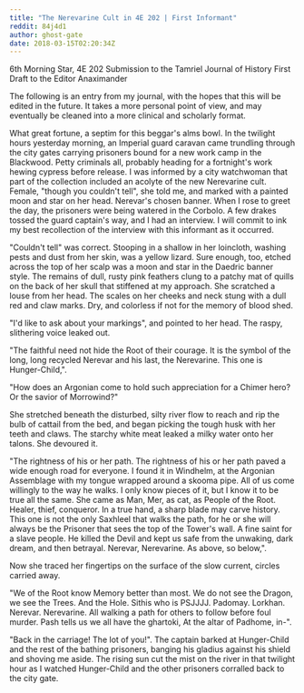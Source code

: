 ```yaml
---
title: "The Nerevarine Cult in 4E 202 | First Informant"
reddit: 84j4d1
author: ghost-gate
date: 2018-03-15T02:20:34Z
---
```


6th Morning Star, 4E 202
Submission to the Tamriel Journal of History
First Draft to the Editor
Anaximander

The following is an entry from my journal, with the hopes that this will be edited in the future. It takes a more personal point of view, and may eventually be cleaned into a more clinical and scholarly format. 

What great fortune, a septim for this beggar's alms bowl. In the twilight hours yesterday morning, an Imperial guard caravan came trundling through the city gates carrying prisoners bound for a new work camp in the Blackwood. Petty criminals all, probably heading for a fortnight's work hewing cypress before release. I was informed by a city watchwoman that part of the collection included an acolyte of the new Nerevarine cult. Female, "though you couldn't tell", she told me, and marked with a painted moon and star on her head. Nerevar's chosen banner. When I rose to greet the day, the prisoners were being watered in the Corbolo. A few drakes tossed the guard captain's way, and I had an interview. I will commit to ink my best recollection of the interview with this informant as it occurred. 

"Couldn't tell" was correct. Stooping in a shallow in her loincloth, washing pests and dust from her skin, was a yellow lizard. Sure enough, too, etched across the top of her scalp was a moon and star in the Daedric banner style. The remains of dull, rusty pink feathers clung to a patchy mat of quills on the back of her skull that stiffened at my approach. She scratched a louse from her head. The scales on her cheeks and neck stung with a dull red and claw marks. Dry, and colorless if not for the memory of blood shed. 

"I'd like to ask about your markings", and pointed to her head. The raspy, slithering voice leaked out.

"The faithful need not hide the Root of their courage. It is the symbol of the long, long recycled Nerevar and his last, the Nerevarine. This one is Hunger-Child,". 

"How does an Argonian come to hold such appreciation for a Chimer hero? Or the savior of Morrowind?" 

She stretched beneath the disturbed, silty river flow to reach and rip the bulb of cattail from the bed, and began picking the tough husk with her teeth and claws. The starchy white meat leaked a milky water onto her talons. She devoured it. 

"The rightness of his or her path. The rightness of his or her path paved a wide enough road for everyone. I found it in Windhelm, at the Argonian Assemblage with my tongue wrapped around a skooma pipe. All of us come willingly to the way he walks. I only know pieces of it, but I know it to be true all the same. She came as Man, Mer, as cat, as People of the Root. Healer, thief, conqueror. In a true hand, a sharp blade may carve history. This one is not the only Saxhleel that walks the path, for he or she will always be the Prisoner that sees the top of the Tower's wall. A fine saint for a slave people. He killed the Devil and kept us safe from the unwaking, dark dream, and then betrayal. Nerevar, Nerevarine. As above, so below,". 

Now she traced her fingertips on the surface of the slow current, circles carried away. 

"We of the Root know Memory better than most. We do not see the Dragon, we see the Trees. And the Hole. Sithis who is PSJJJJ. Padomay. Lorkhan. Nerevar. Nerevarine. All walking a path for others to follow before foul murder. Pash tells us we all have the ghartoki, At the altar of Padhome, in-".

"Back in the carriage! The lot of you!". The captain barked at Hunger-Child and the rest of the bathing prisoners, banging his gladius against his shield and shoving me aside. The rising sun cut the mist on the river in that twilight hour as I watched Hunger-Child and the other prisoners corralled back to the city gate. 
